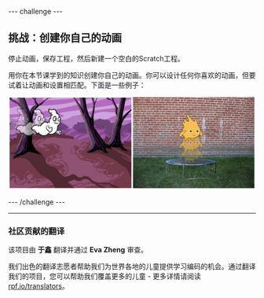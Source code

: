 --- challenge ---

## 挑战：创建你自己的动画

停止动画，保存工程，然后新建一个空白的Scratch工程。

用你在本节课学到的知识创建你自己的动画。你可以设计任何你喜欢的动画，但要试着让动画和设置相匹配。下面是一些例子：

![截屏](images/space-egs.png)

--- /challenge ---
***
### 社区贡献的翻译 

该项目由 **于鑫** 翻译并通过 **Eva Zheng** 审查。

我们出色的翻译志愿者帮助我们为世界各地的儿童提供学习编码的机会。通过翻译我们的项目，您可以帮助我们覆盖更多的儿童 - 更多详情请阅读[rpf.io/translators](https://rpf.io/translators)。
